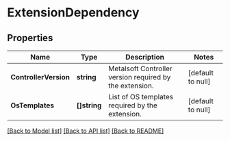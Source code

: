 # ExtensionDependency

## Properties
Name | Type | Description | Notes
------------ | ------------- | ------------- | -------------
**ControllerVersion** | **string** | Metalsoft Controller version required by the extension. | [default to null]
**OsTemplates** | **[]string** | List of OS templates required by the extension. | [default to null]

[[Back to Model list]](../README.md#documentation-for-models) [[Back to API list]](../README.md#documentation-for-api-endpoints) [[Back to README]](../README.md)

